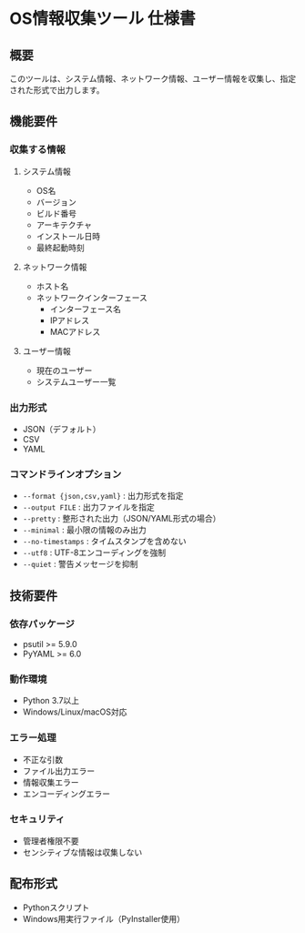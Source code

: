 # OS情報収集ツール 仕様書

## 概要

このツールは、システム情報、ネットワーク情報、ユーザー情報を収集し、指定された形式で出力します。

## 機能要件

### 収集する情報

1. システム情報
   - OS名
   - バージョン
   - ビルド番号
   - アーキテクチャ
   - インストール日時
   - 最終起動時刻

2. ネットワーク情報
   - ホスト名
   - ネットワークインターフェース
     - インターフェース名
     - IPアドレス
     - MACアドレス

3. ユーザー情報
   - 現在のユーザー
   - システムユーザー一覧

### 出力形式

- JSON（デフォルト）
- CSV
- YAML

### コマンドラインオプション

- `--format {json,csv,yaml}` : 出力形式を指定
- `--output FILE` : 出力ファイルを指定
- `--pretty` : 整形された出力（JSON/YAML形式の場合）
- `--minimal` : 最小限の情報のみ出力
- `--no-timestamps` : タイムスタンプを含めない
- `--utf8` : UTF-8エンコーディングを強制
- `--quiet` : 警告メッセージを抑制

## 技術要件

### 依存パッケージ

- psutil >= 5.9.0
- PyYAML >= 6.0

### 動作環境

- Python 3.7以上
- Windows/Linux/macOS対応

### エラー処理

- 不正な引数
- ファイル出力エラー
- 情報収集エラー
- エンコーディングエラー

### セキュリティ

- 管理者権限不要
- センシティブな情報は収集しない

## 配布形式

- Pythonスクリプト
- Windows用実行ファイル（PyInstaller使用）